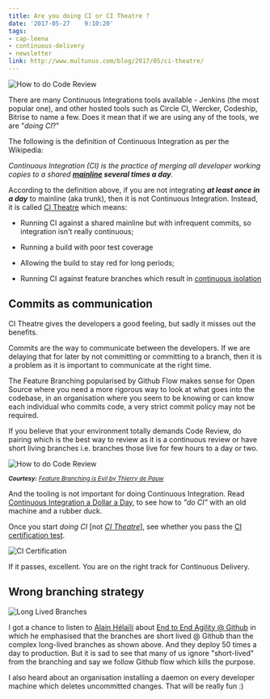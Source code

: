 ```yaml
---
title: Are you doing CI or CI Theatre ?
date: '2017-05-27	 9:10:20'
tags: 
- cap-leena
- continuous-delivery
- newsletter
link: http://www.multunus.com/blog/2017/05/ci-theatre/
---
```

![How to do Code Review](https://s3.amazonaws.com/multunus-cdimages/theatre.jpg)

There are many Continuous Integrations tools available - Jenkins (the most popular one), and other hosted tools such as Circle CI, Wercker, Codeship, Bitrise to name a few. Does it mean that if we are using any of the tools, we are "*doing CI*?" 

The following is the definition of Continuous Integration as per the Wikipedia:

*Continuous Integration (CI) is the practice of merging all developer working copies to a shared **[mainline](https://en.wikipedia.org/wiki/Trunk_(software)) several times a day**.*

According to the definition above, if you are not integrating ***at least once in a day*** to mainline (aka trunk), then it is not Continuous Integration. Instead, it is called [CI Theatre](https://www.thoughtworks.com/radar/techniques/ci-theatre) which means:

* Running CI against a shared mainline but with infrequent commits, so integration isn't really continuous; 

* Running a build with poor test coverage

* Allowing the build to stay red for long periods; 

* Running CI against feature branches which result in [continuous isolation](http://paulhammant.com/2017/02/14/fake-news-via-continuous-isolation/)


## Commits as communication

CI Theatre gives the developers a good feeling, but sadly it misses out the benefits. 

Commits are the way to communicate between the developers. If we are delaying that for later by not committing or committing to a branch, then it is a problem as it is important to communicate at the right time. 

The Feature Branching popularised by Github Flow makes sense for Open Source where you need a more rigorous way to look at what goes into the codebase, in an organisation where you seem to be knowing or can know each individual who commits code, a very strict commit policy may not be required.

If you believe that your environment totally demands Code Review, do pairing which is the best way to review as it is a continuous review or have short living branches i.e. branches those live for few hours to a day or two. 

![How to do Code Review](https://s3.amazonaws.com/multunus-cdimages/code-review.png)

<sup>***Courtesy:** [Feature Branching is Evil by Thierry de Pauw](https://speakerdeck.com/tdpauw/xp2017-feature-branching-is-evil)*</sup>

And the tooling is not important for doing Continuous Integration. Read [Continuous Integration a Dollar a Day](http://www.jamesshore.com/Blog/Continuous-Integration-on-a-Dollar-a-Day.html), to see how to *"do CI"* with an old machine and a rubber duck.

Once you start *doing CI* [not [*CI Theatre*](https://www.gocd.io/2017/05/16/its-not-CI-its-CI-theatre/)], see whether you pass the [CI certification test](https://martinfowler.com/bliki/ContinuousIntegrationCertification.html). 

![CI Certification](https://s3.amazonaws.com/multunus-cdimages/ci-certification.png)

If it passes, excellent. You are on the right track for Continuous Delivery.

## Wrong branching strategy

![Long Lived Branches](https://s3.amazonaws.com/multunus-cdimages/long-lived-branches.png)

I got a chance to listen to [Alain Hélaïli](https://twitter.com/alainhelaili) about [End to End Agility @ Github](https://xp2017.sched.com/event/91if/end-to-end-agility-at-github) in which he emphasised that the branches are short lived @ Github than the complex long-lived branches as shown above. And they deploy 50 times a day to production. But it is sad to see that many of us ignore "short-lived" from the branching and say we follow Github flow which kills the purpose. 

I also heard about an organisation installing a daemon on every developer machine which deletes uncommitted changes. That will be really fun :)

